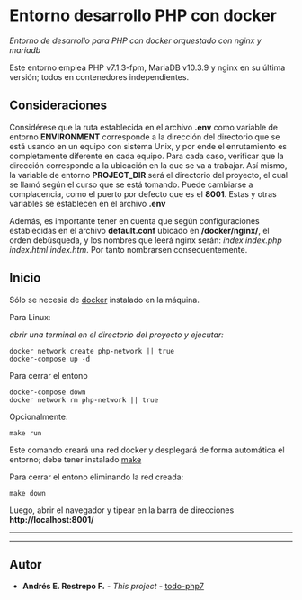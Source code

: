 # Entorno desarrollo PHP con docker

_Entorno de desarrollo para PHP con docker orquestado con nginx y mariadb_

Este entorno emplea PHP v7.1.3-fpm, MariaDB v10.3.9 y nginx en su última versión; todos en contenedores independientes.

## Consideraciones

Considérese que la ruta establecida en el archivo **.env** como variable de entorno **ENVIRONMENT** corresponde a la dirección del directorio que se está usando en un equipo con sistema Unix, y por ende el enrutamiento es completamente diferente en cada equipo. Para cada caso, verificar que la dirección corresponde a la ubicación en la que se va a trabajar. Así mismo, la variable de entorno **PROJECT_DIR** será el directorio del proyecto, el cual se llamó según el curso que se está tomando. Puede cambiarse a complacencia, como el puerto por defecto que es el **8001**. Estas y otras variables se establecen en el archivo **.env**

Además, es importante tener en cuenta que según configuraciones establecidas en el archivo **default.conf** ubicado en **/docker/nginx/**, el orden debúsqueda, y los nombres que leerá nginx serán: _index index.php index.html index.htm_. Por tanto nombrarsen consecuentemente.

## Inicio

Sólo se necesia de [docker](https://www.docker.com/) instalado en la máquina.

Para Linux:

_abrir una terminal en el directorio del proyecto y ejecutar:_

```
docker network create php-network || true
docker-compose up -d
```

Para cerrar el entono

```
docker-compose down
docker network rm php-network || true
```

Opcionalmente:

```
make run
```
Este comando creará una red docker y desplegará de forma automática el entorno; debe tener instalado [make](https://www.gnu.org/software/make/)

Para cerrar el entono eliminando la red creada:

```
make down
```

Luego, abrir el navegador y tipear en la barra de direcciones **http://localhost:8001/**

__________________________
__________________________

## Autor

* **Andrés E. Restrepo F.** - *This project* - [todo-php7](https://github.com/andres613/todo-php7)
